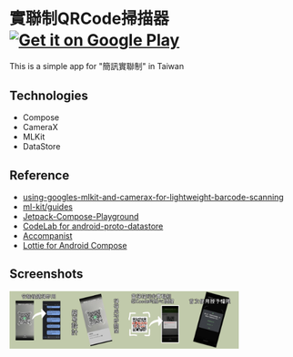 # 實聯制QRCode掃描器<a href="https://play.google.com/store/apps/details?id=com.tonynowater.qr_scanner_to_sms"><img alt="Get it on Google Play" src="https://play.google.com/intl/en_us/badges/images/generic/en-play-badge.png" height=60px align="center"/></a>

This is a simple app for "簡訊實聯制" in Taiwan

## Technologies
- Compose
- CameraX
- MLKit
- DataStore

## Reference
- [using-googles-mlkit-and-camerax-for-lightweight-barcode-scanning](https://beakutis.medium.com/using-googles-mlkit-and-camerax-for-lightweight-barcode-scanning-bb2038164cdc)
- [ml-kit/guides](https://developers.google.com/ml-kit/guides)
- [Jetpack-Compose-Playground](https://foso.github.io/Jetpack-Compose-Playground/material/switch/)
- [CodeLab for android-proto-datastore](https://developer.android.com/codelabs/android-proto-datastore#0)
- [Accompanist](https://github.com/google/accompanist)
- [Lottie for Android Compose](https://github.com/airbnb/lottie/blob/master/android-compose.md)

## Screenshots
<img src="fastlane/metadata/android/zh-TW/images/phoneScreenshots/1_zh-TW.jpeg" width="20%" align="left">
<img src="fastlane/metadata/android/zh-TW/images/phoneScreenshots/2_zh-TW.jpeg" width="20%" align="left">
<img src="fastlane/metadata/android/zh-TW/images/phoneScreenshots/3_zh-TW.jpeg" width="20%" align="left">
<img src="fastlane/metadata/android/zh-TW/images/phoneScreenshots/4_zh-TW.jpeg" width="20%" align="left">